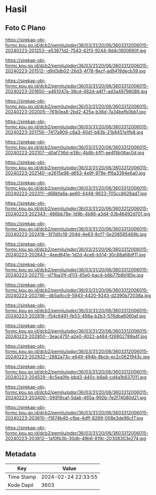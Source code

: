 # Hasil

## Foto C Plano

https://sirekap-obj-formc.kpu.go.id/dcb2/pemilu/pdpr/36/03/31/20/06/3603312006015-20240223-201253--e53871d2-7543-42f3-9244-9d4c1600680f.jpg

https://sirekap-obj-formc.kpu.go.id/dcb2/pemilu/pdpr/36/03/31/20/06/3603312006015-20240223-201512--d9d3db02-26d3-4f78-8ecf-ad9419decb39.jpg

https://sirekap-obj-formc.kpu.go.id/dcb2/pemilu/pdpr/36/03/31/20/06/3603312006015-20240223-201650--a461047a-38cd-482d-a4f7-ad3a49798086.jpg

https://sirekap-obj-formc.kpu.go.id/dcb2/pemilu/pdpr/36/03/31/20/06/3603312006015-20240223-202005--761b1ea8-2bd2-425a-b36d-7a34befb0bb1.jpg

https://sirekap-obj-formc.kpu.go.id/dcb2/pemilu/pdpr/36/03/31/20/06/3603312006015-20240223-201756--7417a909-c6a3-40d1-b83b-21b8451e1fb8.jpg

https://sirekap-obj-formc.kpu.go.id/dcb2/pemilu/pdpr/36/03/31/20/06/3603312006015-20240223-202107--d0af736d-e38c-4b8b-b1f1-ae4f5b06ac0d.jpg

https://sirekap-obj-formc.kpu.go.id/dcb2/pemilu/pdpr/36/03/31/20/06/3603312006015-20240223-202140--e2615e98-d653-4e9f-979e-ff6a3394e6a0.jpg

https://sirekap-obj-formc.kpu.go.id/dcb2/pemilu/pdpr/36/03/31/20/06/3603312006015-20240223-202311--d68bfa6a-ae60-4448-9623-705cc8626ad7.jpg

https://sirekap-obj-formc.kpu.go.id/dcb2/pemilu/pdpr/36/03/31/20/06/3603312006015-20240223-202343--466bb78e-1d9b-4b86-a3d4-03b46492d701.jpg

https://sirekap-obj-formc.kpu.go.id/dcb2/pemilu/pdpr/36/03/31/20/06/3603312006015-20240223-202418--5f7d0c18-204d-4e63-8cf7-5e206595469b.jpg

https://sirekap-obj-formc.kpu.go.id/dcb2/pemilu/pdpr/36/03/31/20/06/3603312006015-20240223-202643--4eed841e-1d2d-4ce6-b514-30c88a68df11.jpg

https://sirekap-obj-formc.kpu.go.id/dcb2/pemilu/pdpr/36/03/31/20/06/3603312006015-20240223-202715--d71ba31f-d113-45e0-bac4-b6b77b6b165e.jpg

https://sirekap-obj-formc.kpu.go.id/dcb2/pemilu/pdpr/36/03/31/20/06/3603312006015-20240223-202746--db5a9cc9-5943-4420-9243-d2390b72038a.jpg

https://sirekap-obj-formc.kpu.go.id/dcb2/pemilu/pdpr/36/03/31/20/06/3603312006015-20240223-202819--f54c6491-fb53-498a-b2b3-576dba6060af.jpg

https://sirekap-obj-formc.kpu.go.id/dcb2/pemilu/pdpr/36/03/31/20/06/3603312006015-20240223-202850--3eac475f-a2e0-4022-a484-f26802789a4f.jpg

https://sirekap-obj-formc.kpu.go.id/dcb2/pemilu/pdpr/36/03/31/20/06/3603312006015-20240223-202932--2882a73c-e649-494b-8bcb-ec2c0621943c.jpg

https://sirekap-obj-formc.kpu.go.id/dcb2/pemilu/pdpr/36/03/31/20/06/3603312006015-20240223-204529--8c5ea0fe-bbd3-440c-b8a8-cd4a1b837011.jpg

https://sirekap-obj-formc.kpu.go.id/dcb2/pemilu/pdpr/36/03/31/20/06/3603312006015-20240223-203400--06919caf-5dab-465a-992b-7e2f74080d21.jpg

https://sirekap-obj-formc.kpu.go.id/dcb2/pemilu/pdpr/36/03/31/20/06/3603312006015-20240223-203610--f1674b40-cfbe-4dff-8269-008e3de96cf7.jpg

https://sirekap-obj-formc.kpu.go.id/dcb2/pemilu/pdpr/36/03/31/20/06/3603312006015-20240223-203812--1a10fb3b-30db-49b6-819c-20308303e274.jpg


## Metadata

| Key        | Value               |
| ---------- | ------------------- |
| Time Stamp | 2024-02-24 22:33:55 |
| Kode Dapil | 3603                |



